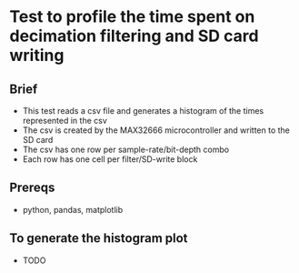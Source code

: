 # Test to profile the time spent on decimation filtering and SD card writing

## Brief
- This test reads a csv file and generates a histogram of the times represented in the csv
- The csv is created by the MAX32666 microcontroller and written to the SD card
- The csv has one row per sample-rate/bit-depth combo
- Each row has one cell per filter/SD-write block

## Prereqs
- python, pandas, matplotlib

## To generate the histogram plot
- TODO
